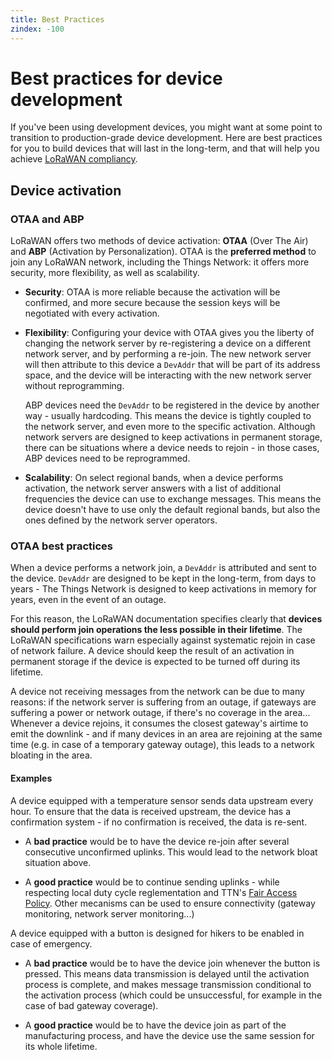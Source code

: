 ```yaml
---
title: Best Practices
zindex: -100
---
```


# Best practices for device development

If you've been using development devices, you might want at some point to transition to production-grade device development. Here are best practices for you to build devices that will last in the long-term, and that will help you achieve [LoRaWAN compliancy](https://www.lora-alliance.org/lorawan-for-developers).

## Device activation

### OTAA and ABP

LoRaWAN offers two methods of device activation: **OTAA** (Over The Air) and **ABP** (Activation by Personalization). OTAA is the **preferred method** to join any LoRaWAN network, including the Things Network: it offers more security, more flexibility, as well as scalability.

+ **Security**: OTAA is more reliable because the activation will be confirmed, and more secure because the session keys will be negotiated with every activation.

+ **Flexibility**: Configuring your device with OTAA gives you the liberty of changing the network server by re-registering a device on a different network server, and by performing a re-join. The new network server will then attribute to this device a `DevAddr` that will be part of its address space, and the device will be interacting with the new network server without reprogramming.

    ABP devices need the `DevAddr` to be registered in the device by another way - usually hardcoding. This means the device is tightly coupled to the network server, and even more to the specific activation. Although network servers are designed to keep activations in permanent storage, there can be situations where a device needs to rejoin - in those cases, ABP devices need to be reprogrammed.

+ **Scalability**: On select regional bands, when a device performs activation, the network server answers with a list of additional frequencies the device can use to exchange messages. This means the device doesn't have to use only the default regional bands, but also the ones defined by the network server operators.

### OTAA best practices

When a device performs a network join, a `DevAddr` is attributed and sent to the device. `DevAddr` are designed to be kept in the long-term, from days to years - The Things Network is designed to keep activations in memory for years, even in the event of an outage.

For this reason, the LoRaWAN documentation specifies clearly that **devices should perform join operations the less possible in their lifetime**. The LoRaWAN specifications warn especially against systematic rejoin in case of network failure. A device should keep the result of an activation in permanent storage if the device is expected to be turned off during its lifetime.

A device not receiving messages from the network can be due to many reasons: if the network server is suffering from an outage, if gateways are suffering a power or network outage, if there's no coverage in the area... Whenever a device rejoins, it consumes the closest gateway's airtime to emit the downlink - and if many devices in an area are rejoining at the same time (e.g. in case of a temporary gateway outage), this leads to a network bloating in the area.

#### Examples

A device equipped with a temperature sensor sends data upstream every hour. To ensure that the data is received upstream, the device has a confirmation system - if no confirmation is received, the data is re-sent.

+ A **bad practice** would be to have the device re-join after several consecutive unconfirmed uplinks. This would lead to the network bloat situation above.

+ A **good practice** would be to continue sending uplinks - while respecting local duty cycle reglementation and TTN's [Fair Access Policy](https://www.thethingsnetwork.org/forum/t/limitations-data-rate-packet-size-30-seconds-uplink-and-10-messages-downlink-per-day-fair-access-policy/1300). Other mecanisms can be used to ensure connectivity (gateway monitoring, network server monitoring...)

A device equipped with a button is designed for hikers to be enabled in case of emergency.

+ A **bad practice** would be to have the device join whenever the button is pressed. This means data transmission is delayed until the activation process is complete, and makes message transmission conditional to the activation process (which could be unsuccessful, for example in the case of bad gateway coverage).

+ A **good practice** would be to have the device join as part of the manufacturing process, and have the device use the same session for its whole lifetime.
